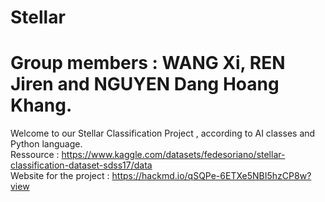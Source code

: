# Stellar
# Group members : WANG Xi, REN Jiren and NGUYEN Dang Hoang Khang. <br />
Welcome to our Stellar Classification Project , according to AI classes and Python language. <br />
Ressource : https://www.kaggle.com/datasets/fedesoriano/stellar-classification-dataset-sdss17/data <br />
Website for the project : https://hackmd.io/qSQPe-6ETXe5NBI5hzCP8w?view <br />
